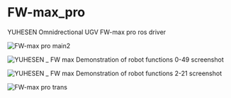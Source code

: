 # FW-max_pro
YUHESEN Omnidrectional UGV FW-max pro ros driver

![FW-max pro main2](https://github.com/RLmodel/FW-max_pro/assets/32663016/3f21714b-cbf3-4c4d-bbf2-54e0334751be)

![YUHESEN _ FW max Demonstration of robot functions 0-49 screenshot](https://github.com/RLmodel/FW-max_pro/assets/32663016/e8e05522-ea13-4c7e-8565-f1382aeb61f7)

![YUHESEN _ FW max Demonstration of robot functions 2-21 screenshot](https://github.com/RLmodel/FW-max_pro/assets/32663016/d67d85ca-d82e-4e7c-8ec8-7a1a76e13c17)

![FW-max pro trans](https://github.com/RLmodel/FW-max_pro/assets/32663016/adf93b97-11a0-47a0-92b4-db3f30a9c3aa)
